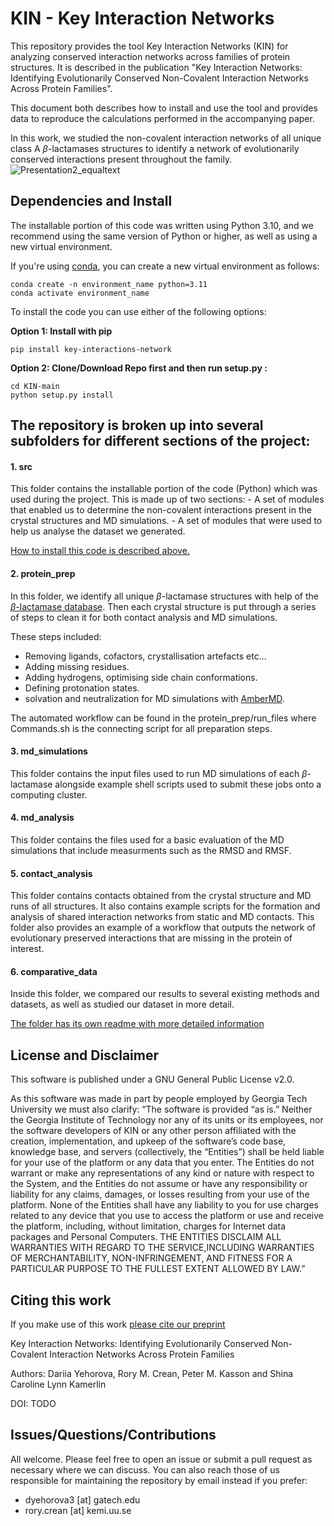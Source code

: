 # KIN - Key Interaction Networks

This repository provides the tool Key Interaction Networks (KIN) for analyzing conserved interaction networks across families of protein structures.  It is described in the publication "Key Interaction Networks: Identifying Evolutionarily Conserved Non-Covalent Interaction Networks Across Protein Families".

This document both describes how to install and use the tool and provides data to reproduce the calculations performed in the accompanying paper.

In this work, we studied the non-covalent interaction networks of all unique class A $\beta$-lactamases structures to identify a network of evolutionarily conserved interactions present throughout the family.
![Presentation2_equaltext](https://github.com/kamerlinlab/KIN/assets/66267331/d08b7e2e-b7c4-4fcc-b569-75077b1b652e)

## Dependencies and Install
The installable portion of this code was written using Python 3.10, and we recommend using the same version of Python or higher, as well as using a new virtual environment.

If you're using [conda](https://docs.conda.io/projects/conda/en/latest/user-guide/getting-started.html), you can create a new virtual environment as follows:
```
conda create -n environment_name python=3.11
conda activate environment_name
```

To install the code you can use either of the following options:

**Option 1: Install with pip**
```
pip install key-interactions-network
```

**Option 2: Clone/Download Repo first and then run setup.py :**

```
cd KIN-main
python setup.py install
```

## The repository is broken up into several subfolders for different sections of the project:

#### 1. src
   This folder contains the installable portion of the code (Python) which was used during the project. This is made up of two sections:
      - A set of modules that enabled us to determine the non-covalent interactions present in the crystal structures and MD simulations.
      - A set of modules that were used to help us analyse the dataset we generated.

   [How to install this code is described above.](#dependencies-and-install)

#### 2. protein_prep
   In this folder, we identify all unique $\beta$-lactamase structures with help of the [$\beta$-lactamase database](http://bldb.eu/). Then each crystal structure is put through a series of steps to clean it for both contact analysis and MD simulations.

   These steps included:
   - Removing ligands, cofactors, crystallisation artefacts etc...
   - Adding missing residues.
   - Adding hydrogens, optimising side chain conformations.
   - Defining protonation states.
   - solvation and neutralization for MD simulations with [AmberMD](https://ambermd.org/).
     
The automated workflow can be found in the protein_prep/run_files where Commands.sh is the connecting script for all preparation steps. 

#### 3. md_simulations
   This folder contains the input files used to run MD simulations of each $\beta$-lactamase alongside example shell scripts used to submit these jobs onto a computing cluster.
   
#### 4. md_analysis
   This folder contains the files used for a basic evaluation of the MD simulations that include measurments such as the RMSD and RMSF. 
   
#### 5. contact_analysis
   This folder contains contacts obtained from the crystal structure and MD runs of all structures. It also contains example scripts for the formation and analysis of shared interaction networks from static and MD contacts. This folder also provides an example of a workflow that outputs the network of evolutionary preserved interactions that are missing in the protein of interest. 

#### 6. comparative_data
   Inside this folder, we compared our results to several existing methods and datasets, as well as studied our dataset in more detail.

   [The folder has its own readme with more detailed information](https://github.com/kamerlinlab/tools-project/tree/main/comparative_data#readme)


## License and Disclaimer

This software is published under a GNU General Public License v2.0.

As this software was made in part by people employed by Georgia Tech University we must also clarify: “The software is provided “as is.” Neither the Georgia Institute of Technology nor any of its units or its employees, nor the software developers of KIN or any other person affiliated with the creation, implementation, and upkeep of the software’s code base, knowledge base, and servers (collectively, the “Entities”) shall be held liable for your use of the platform or any data that you enter. The Entities do not warrant or make any representations of any kind or nature with respect to the System, and the Entities do not assume or have any responsibility or liability for any claims, damages, or losses resulting from your use of the platform. None of the Entities shall have any liability to you for use charges related to any device that you use to access the platform or use and receive the platform, including, without limitation, charges for Internet data packages and Personal Computers. THE ENTITIES DISCLAIM ALL WARRANTIES WITH REGARD TO THE SERVICE,INCLUDING WARRANTIES OF MERCHANTABILITY, NON-INFRINGEMENT, AND FITNESS FOR A PARTICULAR PURPOSE TO THE FULLEST EXTENT ALLOWED BY LAW.”


## Citing this work
If you make use of this work [please cite our preprint](https://chemrxiv.org/engage/chemrxiv/article-details/6545240848dad2312001fbf6)

Key Interaction Networks: Identifying Evolutionarily Conserved Non-Covalent Interaction Networks Across Protein Families

Authors: Dariia Yehorova, Rory M. Crean, Peter M. Kasson and Shina Caroline Lynn Kamerlin

DOI: TODO



## Issues/Questions/Contributions
All welcome. Please feel free to open an issue or submit a pull request as necessary where we can discuss.
You can also reach those of us responsible for maintaining the repository by email instead if you prefer:
- dyehorova3 [at] gatech.edu
- rory.crean [at] kemi.uu.se
